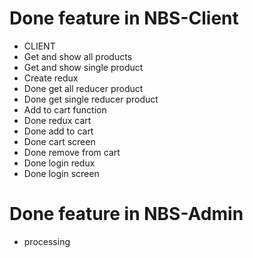 # Done feature in NBS-Client

- CLIENT
- Get and show all products
- Get and show single product
- Create redux
- Done get all reducer product
- Done get single reducer product
- Add to cart function
- Done redux cart
- Done add to cart
- Done cart screen
- Done remove from cart
- Done login redux
- Done login screen

# Done feature in NBS-Admin

- processing
